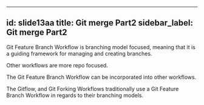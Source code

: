 

---
id: slide13aa
title: Git merge Part2
sidebar_label: Git merge Part2
---


Git Feature Branch Workflow is branching model focused, meaning that it is a guiding framework for managing and creating branches.

Other workflows are more repo focused.

The Git Feature Branch Workflow can be incorporated into other workflows.

The Gitflow, and Git Forking Workflows traditionally use a Git Feature Branch Workflow in regards to their branching models.
